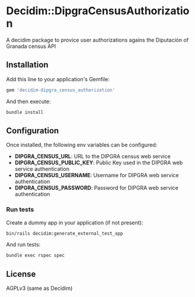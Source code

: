 # Decidim::DipgraCensusAuthorization

A decidim package to provice user authorizations agains the Diputación of Granada census API


## Installation

Add this line to your application's Gemfile:

```ruby
gem 'decidim-dipgra_census_authorization'
```

And then execute:

```bash
bundle install
```

## Configuration

Once installed, the following env variables can be configured:

- **DIPGRA_CENSUS_URL**: URL to the DIPGRA census web service
- **DIPGRA_CENSUS_PUBLIC_KEY**: Public Key used in the DIPGRA web service authentication
- **DIPGRA_CENSUS_USERNAME**: Username for DIPGRA web service authentication
- **DIPGRA_CENSUS_PASSWORD**: Password for DIPGRA web service authentication

### Run tests

Create a dummy app in your application (if not present):

```bash
bin/rails decidim:generate_external_test_app
```

And run tests:

```bash
bundle exec rspec spec
```

## License

AGPLv3 (same as Decidim)
